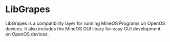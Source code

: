 # LibGrapes
LibGrapes is a compatibility layer for running MineOS Programs on OpenOS devices. It also includes the MineOS GUI libary for easy GUI development on OpenOS devices.

